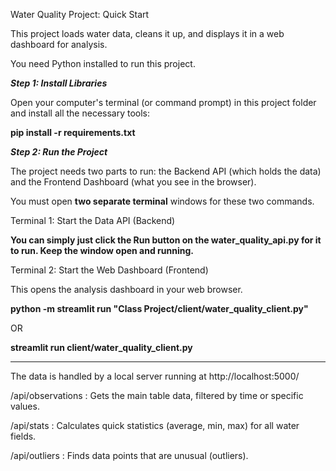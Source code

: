 Water Quality Project: Quick Start

This project loads water data, cleans it up, and displays it in a web dashboard for analysis.

You need Python installed to run this project.


**_Step 1: Install Libraries_**

Open your computer's terminal (or command prompt) in this project folder and install all the necessary tools:

**pip install -r requirements.txt**


**_Step 2: Run the Project_**

The project needs two parts to run: the Backend API (which holds the data) and the Frontend Dashboard (what you see in the browser).

You must open **two separate terminal** windows for these two commands.


Terminal 1: Start the Data API (Backend)

**You can simply just click the Run button on the water_quality_api.py for it to run. Keep the window open and running.**


Terminal 2: Start the Web Dashboard (Frontend)

This opens the analysis dashboard in your web browser.

**python -m streamlit run "Class Project/client/water_quality_client.py"**

OR

**streamlit run client/water_quality_client.py**


---------------------------------------------------------------------------


The data is handled by a local server running at http://localhost:5000/


/api/observations : Gets the main table data, filtered by time or specific values.


/api/stats : Calculates quick statistics (average, min, max) for all water fields.


/api/outliers : Finds data points that are unusual (outliers).
